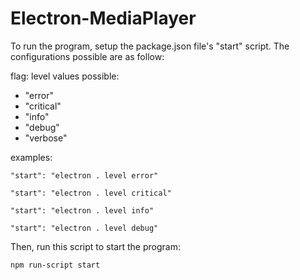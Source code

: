 # Electron-MediaPlayer

To run the program, setup the package.json file's "start" script. The configurations possible are as follow:

flag: level
values possible:
- "error"
- "critical"
- "info"
- "debug"
- "verbose"

examples: 

    "start": "electron . level error"

    "start": "electron . level critical"

    "start": "electron . level info"

    "start": "electron . level debug"


Then, run this script to start the program: 
```
npm run-script start    
```